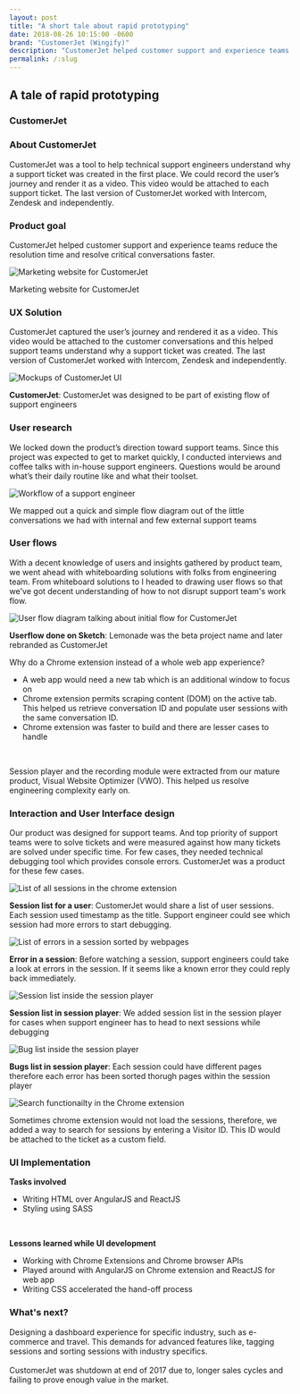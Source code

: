 ```yaml
---
layout: post
title: "A short tale about rapid prototyping"
date: 2018-08-26 10:15:00 -0600
brand: "CustomerJet (Wingify)"
description: "CustomerJet helped customer support and experience teams reduce the resolution time and resolve critical conversations faster."
permalink: /:slug
---
```



<section id="hero">
  <div class="container">
    <h2>A tale of rapid prototyping</h2>
    <h3>CustomerJet</h3>
  </div>
</section>
<section id="content">
  <div id="introduction" class="process-step grid-of-two small-container">
    <div>
      <h3>About CustomerJet</h3>
      <p>CustomerJet was a tool to help technical support engineers understand why a support ticket was created in the first place. We could record the user’s journey and render it as a video. This video would be attached to each support ticket. The last version of CustomerJet worked with Intercom, Zendesk and independently.</p>
    </div>
    <div>
      <h3>Product goal</h3>
      <p>
      CustomerJet helped customer support and experience teams reduce the resolution time and resolve critical conversations faster.
      </p>
    </div>
  </div>
  <div class="process-step image-container">
    <img src="/assets/a-tale-of-rapid-prototyping/landing-1.png" alt="Marketing website for CustomerJet"/>
    <p>Marketing website for CustomerJet</p>
  </div>
  <!-- UX Solution -->
  <div class="process-step">
    <h3>UX Solution</h3>
    <p>
    CustomerJet captured the user’s journey and rendered it as a video. This video would be attached to the customer conversations and this helped support teams understand why a support ticket was created. The last version of CustomerJet worked with Intercom, Zendesk and independently.
    </p>
  </div>
  <div class="process-step image-container">
    <img src="/assets/a-tale-of-rapid-prototyping/solution.png" alt="Mockups of CustomerJet UI"/>
    <p><b>CustomerJet</b>: CustomerJet was designed to be part of existing flow of support engineers</p>
  </div>
  <div class="process-step">
    <h3>User research</h3>
    <p>We locked down the product’s direction toward support teams. Since this project was expected to get to market quickly, I conducted interviews and coffee talks with in-house support engineers.
    Questions would be around what’s their daily routine like and what their toolset.
    </p>
  </div>
  <div class="process-step image-container">
    <img src="/assets/a-tale-of-rapid-prototyping/flow-1.png" alt="Workflow of a support engineer"/>
    <p>We mapped out a quick and simple flow diagram out of the little conversations we had with internal and few external support teams</p>
  </div>
  <div class="process-step">
    <h3>User flows</h3>
    <p>With a decent knowledge of users and insights gathered by product team, we went ahead with whiteboarding solutions with folks from engineering team. From whiteboard solutions to I headed to drawing user flows so that we've got decent understanding of how to not disrupt support team's work flow.</p>
  </div>
  <div class="process-step image-container">
    <img src="/assets/a-tale-of-rapid-prototyping/userflow-1.png" alt="User flow diagram talking about initial flow for CustomerJet"/>
    <p><b>Userflow done on Sketch</b>: Lemonade was the beta project name and later rebranded as CustomerJet</p>
  </div>
  <div class="process-step">
    <p>Why do a Chrome extension instead of a whole web app experience?</p>
    <ul>
      <li>A web app would need a new tab which is an additional window to focus on</li>
      <li>Chrome extension permits scraping content (DOM) on the active tab. This helped us retrieve conversation ID and populate user sessions with the same conversation ID.</li>
      <li>Chrome extension was faster to build and there are lesser cases to handle</li>
    </ul><br>
    <p>Session player and the recording module were extracted from our mature product, Visual Website Optimizer (VWO). This helped us resolve engineering complexity early on.</p>
  </div>
  <div class="process-step">
    <h3>Interaction and User Interface design</h3>
    <p>Our product was designed for support teams. And top priority of support teams were to solve tickets and were measured against how many tickets are solved under specific time. For few cases, they needed technical debugging tool which provides console errors. CustomerJet was a product for these few cases.</p>
  </div>
  <div class="process-step image-container">
    <img src="/assets/a-tale-of-rapid-prototyping/chrome-1.png" alt="List of all sessions in the chrome extension"/>
    <p><b>Session list for a user</b>: CustomerJet would share a list of user sessions. Each session used timestamp as the title. Support engineer could see which session had more errors to start debugging.</p>
  </div>
  <div class="process-step image-container">
    <img src="/assets/a-tale-of-rapid-prototyping/chrome-2.png" alt="List of errors in a session sorted by webpages"/>
    <p><b>Error in a session</b>: Before watching a session, support engineers could take a look at errors in the session. If it seems like a known error they could reply back immediately.</p>
  </div>
  <div class="process-step image-container">
    <img src="/assets/a-tale-of-rapid-prototyping/chrome-3.png" alt="Session list inside the session player"/>
    <p><b>Session list in session player</b>: We added session list in the session player for cases when support engineer has to head to next sessions while debugging</p>
  </div>
  <div class="process-step image-container">
    <img src="/assets/a-tale-of-rapid-prototyping/chrome-4.png" alt="Bug list inside the session player"/>
    <p><b>Bugs list in session player</b>: Each session could have different pages therefore each error has been sorted thorugh pages within the session player</p>
  </div>
  <div class="process-step image-container">
    <img src="/assets/a-tale-of-rapid-prototyping/chrome-5.png" alt="Search functionailty in the Chrome extension"/>
    <p>Sometimes chrome extension would not load the sessions, therefore, we added a way to search for sessions by entering a Visitor ID. This ID would be attached to the ticket as a custom field.</p>
  </div>
  <div class="grid-of-two small-container">
    <div class="process-step">
      <h3>UI Implementation</h3>
      <p><b>Tasks involved</b></p>
      <ul>
        <li>Writing HTML over AngularJS and ReactJS</li>
        <li>Styling using SASS</li>
      </ul>
      <br>
      <p><b>Lessons learned while UI development</b></p>
      <ul>
        <li>Working with Chrome Extensions and Chrome browser APIs</li>
        <li>Played around with AngularJS on Chrome extension and ReactJS for web app</li>
        <li>Writing CSS accelerated the hand-off process</li>
      </ul>
    </div>
    <div class="process-step">
      <h3>What's next?</h3>
      <p>
      Designing a dashboard experience for specific industry, such as e-commerce and travel. This demands for advanced features like, tagging sessions and sorting sessions with industry specifics.
      <br><br>
      CustomerJet was shutdown at end of 2017 due to, longer sales cycles and failing to prove enough value in the market.
      </p>
    </div>
  </div>
</section>